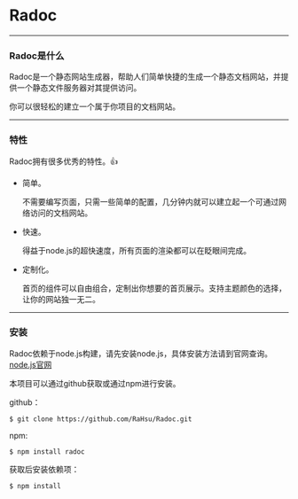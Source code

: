 # Radoc

---

### Radoc是什么

Radoc是一个静态网站生成器，帮助人们简单快捷的生成一个静态文档网站，并提供一个静态文件服务器对其提供访问。

你可以很轻松的建立一个属于你项目的文档网站。

---

### 特性

Radoc拥有很多优秀的特性。👍

- 简单。

  不需要编写页面，只需一些简单的配置，几分钟内就可以建立起一个可通过网络访问的文档网站。

- 快速。

  得益于node.js的超快速度，所有页面的渲染都可以在眨眼间完成。

- 定制化。

  首页的组件可以自由组合，定制出你想要的首页展示。支持主题颜色的选择，让你的网站独一无二。

---

### 安装

Radoc依赖于node.js构建，请先安装node.js，具体安装方法请到官网查询。[node.js官网](<https://nodejs.org/en/>)

本项目可以通过github获取或通过npm进行安装。

github：

`$ git clone https://github.com/RaHsu/Radoc.git`

npm:

`$ npm install radoc`

获取后安装依赖项：

`$ npm install`





